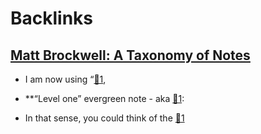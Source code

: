
# Backlinks
## [Matt Brockwell: A Taxonomy of Notes](<Matt Brockwell: A Taxonomy of Notes.md>)
- I am now using “[🌲1](<🌲1.md>),

- **“Level one” evergreen note - aka [🌲1](<🌲1.md>):

- In that sense, you could think of the [🌲1](<🌲1.md>)

